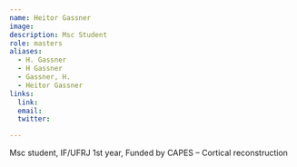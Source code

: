 ```yaml
---
name: Heitor Gassner
image: 
description: Msc Student
role: masters
aliases:
  - H. Gassner
  - H Gassner
  - Gassner, H.
  - Heitor Gassner
links:
  link: 
  email: 
  twitter: 

---
```


Msc student, IF/UFRJ 1st year, Funded by CAPES – Cortical reconstruction
